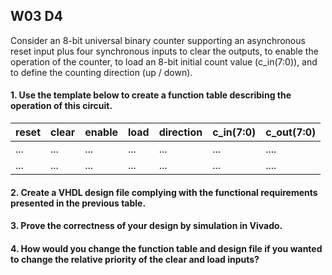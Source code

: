 ## W03 D4

Consider an 8-bit universal binary counter supporting an asynchronous reset input plus four synchronous inputs to clear the outputs, to enable the operation of the counter, to load an 8-bit initial count value (c_in(7:0)), and to define the counting direction (up / down).


#### 1. Use the template below to create a function table describing the operation of this circuit.

reset  | clear  | enable | load | direction | c_in(7:0) | c_out(7:0)
------ | ------ | ------ | ------ | ------ | ------ | ------ 
... | ... | ... | ... | ... | ... | ....
... | ... | ... | ... | ... | ... | ....




#### 2. Create a VHDL design file complying with the functional requirements presented in the previous table.

#### 3. Prove the correctness of your design by simulation in Vivado.

#### 4. How would you change the function table and design file if you wanted to change the relative priority of the clear and load inputs?
